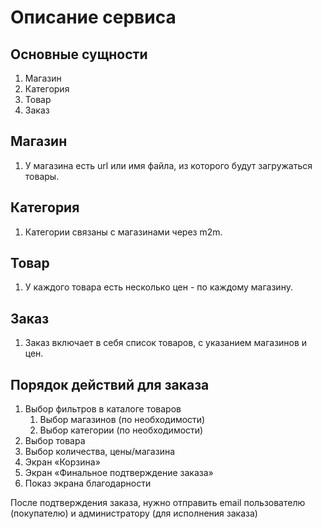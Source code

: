 # Описание сервиса

## Основные сущности

1. Магазин
2. Категория
3. Товар
4. Заказ

## Магазин

1. У магазина есть url или имя файла, из которого будут загружаться товары.

## Категория

1. Категории связаны с магазинами через m2m.

## Товар

1. У каждого товара есть несколько цен - по каждому магазину.

## Заказ

1. Заказ включает в себя список товаров, с указанием магазинов и цен.

## Порядок действий для заказа

1. Выбор фильтров в каталоге товаров
    1. Выбор магазинов (по необходимости)
    2. Выбор категории (по необходимости)
2. Выбор товара
3. Выбор количества, цены/магазина
4. Экран «Корзина»
5. Экран «Финальное подтверждение заказа»
6. Показ экрана благодарности

После подтверждения заказа, нужно отправить email пользователю (покупателю)
и администратору (для исполнения заказа)